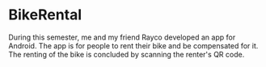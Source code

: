 # BikeRental
During this semester, me and my friend Rayco developed an app for Android. The app is for people to rent their bike and be compensated for it. The renting of the bike is concluded by scanning the renter's QR code.
